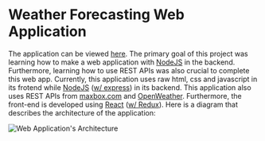 # Weather Forecasting Web Application
The application can be viewed [here](https://khara-weather-website.herokuapp.com/). The primary goal of this project was learning how to make a web application with [NodeJS](https://nodejs.org/en/)
in the backend. Furthermore, learning how to use REST APIs was also crucial to complete this web app. Currently, this application uses raw html, css and javascript in its frotend
while [NodeJS](https://nodejs.org/en/) ([w/ express](https://expressjs.com/)) in its backend. This application also uses REST APIs from [maxbox.com](https://www.mapbox.com/)
and [OpenWeather](https://openweathermap.org/). Furthermore, the front-end is developed using [React](https://reactjs.org/) ([w/ Redux](https://redux.js.org/)). Here is a diagram that describes the architecture of the application:

![Web Application's Architecture](https://i.ibb.co/y6Rwpg2/Weather-app-architecture.png)


